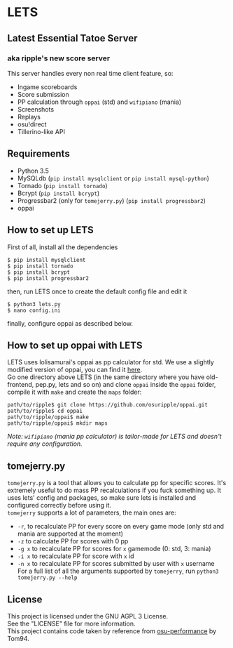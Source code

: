# LETS
## Latest Essential Tatoe Server
### aka ripple's new score server
This server handles every non real time client feature, so:
- Ingame scoreboards
- Score submission
- PP calculation through `oppai` (std) and `wifipiano` (mania)
- Screenshots
- Replays
- osu!direct
- Tillerino-like API

## Requirements
- Python 3.5
- MySQLdb (`pip install mysqlclient` or `pip install mysql-python`)
- Tornado (`pip install tornado`)
- Bcrypt (`pip install bcrypt`)
- Progressbar2 (only for `tomejerry.py`) (`pip install progressbar2`)
- oppai

## How to set up LETS
First of all, install all the dependencies
```
$ pip install mysqlclient
$ pip install tornado
$ pip install bcrypt
$ pip install progressbar2
```
then, run LETS once to create the default config file and edit it
```
$ python3 lets.py
$ nano config.ini
```
finally, configure oppai as described below.

## How to set up oppai with LETS
LETS uses lolisamurai's oppai as pp calculator for std. We use a slightly modified version of oppai, you can find it [here](https://github.com/osuripple/oppai).  
Go one directory above LETS (in the same directory where you have old-frontend, pep.py, lets and so on) and clone `oppai` inside the `oppai` folder, compile it with `make` and create the `maps` folder:
```
path/to/ripple$ git clone https://github.com/osuripple/oppai.git
path/to/ripple$ cd oppai
path/to/ripple/oppai$ make
path/to/ripple/oppai$ mkdir maps
```
*Note: `wifipiano` (mania pp calculator) is tailor-made for LETS and doesn't require any configuration.*

## tomejerry.py
`tomejerry.py` is a tool that allows you to calculate pp for specific scores. It's extremely useful to do mass PP recalculations if you fuck something up. It uses lets' config and packages, so make sure lets is installed and configured correctly before using it.  
`tomejerry` supports a lot of parameters, the main ones are:  
- `-r`, to recalculate PP for every score on every game mode (only std and mania are supported at the moment)    
- `-z` to calculate PP for scores with 0 pp  
- `-g x` to recalculate PP for scores for `x` gamemode (0: std, 3: mania)  
- `-i x` to recalculate PP for score with `x` id  
- `-n x` to recalculate PP for scores submitted by user with `x` username  
For a full list of all the arguments supported by `tomejerry`, run `python3 tomejerry.py --help`

## License
This project is licensed under the GNU AGPL 3 License.  
See the "LICENSE" file for more information.  
This project contains code taken by reference from [osu-performance](https://github.com/ppy/osu-performance) by Tom94.
